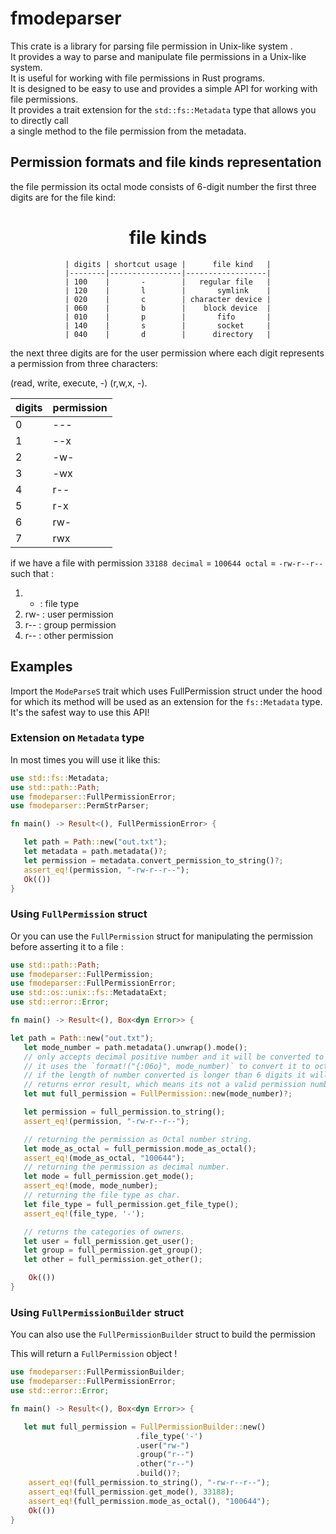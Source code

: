 # fmodeparser

This crate is a library for parsing file permission in Unix-like system .\
It provides a way to parse and manipulate file permissions in a Unix-like system.\
It is useful for working with file permissions in Rust programs.\
It is designed to be easy to use and provides a simple API for working with file permissions.\
It provides a trait extension for the `std::fs::Metadata` type that allows you to directly call\
a single method to the file permission from the metadata.
## Permission formats and file kinds representation
the file permission its octal mode consists of 6-digit number
the first three digits are for the file kind:
<div align="center">
    <h1>file kinds</h1>
</div>
<div align="center">
    <p>


    | digits | shortcut usage |      file kind   |
    |--------|----------------|------------------|
    | 100    |       -        |   regular file   |
    | 120    |       l        |       symlink    |
    | 020    |       c        | character device |
    | 060    |       b        |    block device  |
    | 010    |       p        |       fifo       |
    | 140    |       s        |       socket     |
    | 040    |       d        |      directory   |
 </p>
</div>
the next three digits are for the user permission where each digit represents
a permission from three characters:

(read, write, execute, -) (r,w,x, -).

<div align="center">
    <p>

   | digits | permission |
   |--------|------------|
   |    0   |     ---    |
   |    1   |     --x    |
   |    2   |     -w-    |
   |    3   |     -wx    |
   |    4   |     r--    |
   |    5   |     r-x    |
   |    6   |     rw-    |
   |    7   |     rwx    |
  </p>
</div>

if we have a file with permission `33188 decimal` = `100644 octal` = `-rw-r--r--`
such that :

   1)  -  :  file type
   2) rw- :  user permission
   3) r-- :  group permission
   4) r-- :  other permission

## Examples
Import the `ModeParseS` trait which uses FullPermission struct under the hood
for which its method will be used as an extension for the `fs::Metadata` type.\
It's the safest way to use this API!
### Extension on `Metadata` type
In most times you will use it like this:
```rust
use std::fs::Metadata;
use std::path::Path;
use fmodeparser::FullPermissionError;
use fmodeparser::PermStrParser;

fn main() -> Result<(), FullPermissionError> {

   let path = Path::new("out.txt");
   let metadata = path.metadata()?;
   let permission = metadata.convert_permission_to_string()?;
   assert_eq!(permission, "-rw-r--r--");
   Ok(())
}
```
### Using `FullPermission` struct
Or you can use the `FullPermission` struct for manipulating the permission before asserting it
to a file :
```rust
use std::path::Path;
use fmodeparser::FullPermission;
use fmodeparser::FullPermissionError;
use std::os::unix::fs::MetadataExt;
use std::error::Error;

fn main() -> Result<(), Box<dyn Error>> {

let path = Path::new("out.txt");
   let mode_number = path.metadata().unwrap().mode();
   // only accepts decimal positive number and it will be converted to octal number internally.
   // it uses the `format!("{:06o}", mode_number)` to convert it to octal number.
   // if the length of number converted is longer than 6 digits it will fail to pass and
   // returns error result, which means its not a valid permission number.
   let mut full_permission = FullPermission::new(mode_number)?;

   let permission = full_permission.to_string();
   assert_eq!(permission, "-rw-r--r--");

   // returning the permission as Octal number string.
   let mode_as_octal = full_permission.mode_as_octal();
   assert_eq!(mode_as_octal, "100644");
   // returning the permission as decimal number.
   let mode = full_permission.get_mode();
   assert_eq!(mode, mode_number);
   // returning the file type as char.
   let file_type = full_permission.get_file_type();
   assert_eq!(file_type, '-');

   // returns the categories of owners.
   let user = full_permission.get_user();
   let group = full_permission.get_group();
   let other = full_permission.get_other();

    Ok(())
}
```
### Using `FullPermissionBuilder` struct
You can also use the `FullPermissionBuilder` struct to build the permission

This will return a `FullPermission` object !

```rust
use fmodeparser::FullPermissionBuilder;
use fmodeparser::FullPermissionError;
use std::error::Error;

fn main() -> Result<(), Box<dyn Error>> {

   let mut full_permission = FullPermissionBuilder::new()
                            .file_type('-')
                            .user("rw-")
                            .group("r--")
                            .other("r--")
                            .build()?;
    assert_eq!(full_permission.to_string(), "-rw-r--r--");
    assert_eq!(full_permission.get_mode(), 33188);
    assert_eq!(full_permission.mode_as_octal(), "100644");
    Ok(())
}
```
